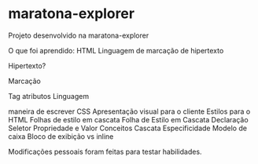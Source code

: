# maratona-explorer
Projeto desenvolvido na maratona-explorer

O que foi aprendido:
HTML
Linguagem de marcação de hipertexto

Hipertexto?

Marcação

Tag
atributos
Linguagem

maneira de escrever
CSS
Apresentação visual para o cliente
Estilos para o HTML
Folhas de estilo em cascata
Folha de Estilo em Cascata
Declaração
Seletor
Propriedade e Valor
Conceitos
Cascata
Especificidade
Modelo de caixa
Bloco de exibição vs inline

Modificações pessoais foram feitas para testar habilidades.